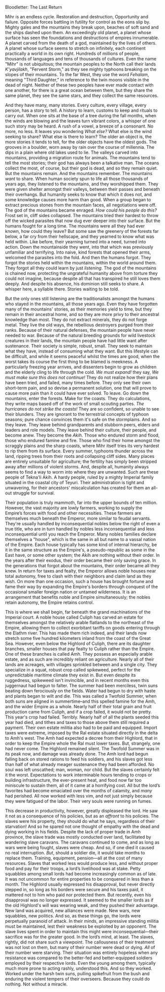 Bloodletter: The Last Return

Mihr is an endless cycle. Restoration and destruction, Opportunity and failure. Opposite forces battling in futility for control as the eons slip by. Mighty gales and the mountains they break upon, beaches of soft sand and the ships dashed upon them. An exceedingly old planet, a planet whose surface has seen the foundations and destructions of empires innumerable. A planet carved from the death of a god, maintained by the lives of others. A planet whose surface seems to stretch on infinitely, each continent practically a world in its own right. Hundreds of millions of people, thousands of languages and tens of thousands of cultures. Even the name "Mihr" is not ubiquitous; the mountain peoples to the North call their lands _K’yavjilakh_, "Fervent Storm," as they see mighty typhoons breaking on the slopes of their mountains. To the far West, they use the word _Fehalam_, meaning "Third Daughter," in reference to the twin moons visible in the dead of night. Neither of these two peoples have ever made contact with one another, for there is a great ocean between them, but they share the same planet, they see the same stars, and they collect the same resources.

And they have many, many stories. Every culture, every village, every person, has a story to tell. A history to learn, customs to keep and rituals to carry out. When one sits at the base of a tree during the fall months, when the winds are blowing and the leaves turn vibrant colors, a whisper of one such story may be heard. A rush of a vowel, a breeze of a consonant. No more, no less. It leaves you wondering _What else?_ What else is the wind seeking to share? What else is there to learn? The older an object is, the more stories it tends to tell, for the older objects have the oldest gods. The grooves in a boulder, worn away by rain over the course of millennia. The dips in a plain where old lakes used to lie. The valleys carved into mountains, providing a migration route for animals. The mountains tend to tell the most stories; their god has always been a talkative man. The oceans collect the most, of course, but their god is dead, and so they remain quiet. But the mountains remain. And the mountains remember. The mountains _want_ to share. When human society spun to life all those thousands of years ago, they listened to the mountains, and they worshipped them. They were given shelter amongst their valleys, between their passes and beneath their overhangs. But humanity seeks to know that which it does not, and some knowledge causes more harm than good. When a group began to extract precious stones from the mountain faces, all negotiations were off. The god of the mountains became enraged. _How could his people do this?_ Frost set in, cliff sides collapsed. The mountains tried their hardest to throw off the wicked parasites that now dug ever deeper into their surface. But the humans fought for a long time. The mountains were all they had ever known, how could they leave? But some saw the greenery of the forests far below, a far cry from their hellscape, and they yearned to know what was held within. Like before, their yearning turned into a need, turned into action. Down the mountainside they went, into that which was previously unfamiliar and terrifying. Into naive, kind forests that opened their arms, welcomed the parasites into the fold. And then the humans forgot. They forgot the stories held within the mountains, within the world around them. They forgot all they could learn by just _listening_. The god of the mountains is chained now, protecting the ungrateful humanity above from torture they could not imagine, because despite all that has transpired he still loves them deeply. And despite his absence, his dominion still seeks to share. A whisper here, a syllable there. Stories waiting to be told.

But the only ones still listening are the traditionalists amongst the humans who stayed in the mountains, all those years ago. Even they have forgotten many of the mountains' stories, as their memories yield to time, but they remain in their ancestral home, and so they are more privy to their ancestral knowledge than most. They do not extract minerals, they do not forge metal. They live the old ways, the rebellious destroyers purged from their ranks. Because of their natural defenses, the mountain people have never needed to war. Because of the natural breeding grounds for wild livestock creatures in their lands, the mountain people have had little want after sustenance. Their society is simple, robust, small. They seek to maintain what they have, instead of consuming what they want. But this lifestyle can be difficult, and while it seems peaceful whilst the times are good, when the worst takes its course the first thing to be blamed is meekness. A particularly freezing year arrives, and dissenters begin to grow as children and the elderly cling to life through the cold. _We must expand!_ they say, _We must make sure this does not continue!_ They do not realize how their plans have been tried, and failed, many times before. They only see their own short-term pain, and so devise a permanent solution, one that will prove to cause more pain than it could have ever solved. To leave. Go down the mountains, enter the forests. Make for the coasts. They do calculations, they write maps based off of the work of small scouting parties. _The hurricanes do not strike the coasts!_ They are so confident, so unable to see their blunders. They are ignorant to the terrestrial concepts of typhoon seasons; pure chance convinces them it's safe on the stormplains. And so they leave. They leave behind grandparents and stubborn peers, elders and leaders and role models. They leave behind their culture, their people, and become anew. They become the _Akih_. Those who endured storm and flood, those who endured famine and fire. Those who find their home amongst the scraggly plains and the sharp coasts, where Mihr itself tries its very hardest to rip them from its surface. Every summer, typhoons thunder across the land, ripping trees from their roots and collapsing cliff sides. Many places are entirely unsuitable for agriculture; the fertility has simply been stripped away after millions of violent storms. And, despite all, humanity always seems to find a way to worm into where they are unwanted. Such are these people of Tekna'li Akih. A hardy people, ruled by a mighty Imperial family situated in the coastal city of Teyuri. Their administration is tight and unwavering, for their ancestors' miscalculation has created for them an all-out struggle for survival. 

Their population is truly mammoth, far into the upper bounds of ten million. However, the vast majority are lowly farmers, working to supply the Empire’s forces with food and other necessities. These farmers are themselves much beneath the Emperor, more similar to feudal servants. They're usually handled by inconsequential nobles below the right of even a true title, who are in turn handled by nobles less inconsequential and less inconsequential until you reach the Emperor. Many nobles families declare themselves a "house", which is the same in all but name to a vassal nation of the Empire. Each house typically has some kind of internal hierarchy, be it in the same structure as the Empire's, a pseudo-republic as some in the East have, or some other system; the Akih are nothing without their order. In the years after their exodus, their order became their only saving grace. In the generations that forgot about the mountains, their order became all they knew. In return for taxes and fealty, the Emperor allows noble houses near total autonomy, free to clash with their neighbors and claim land as they wish. On more than one occasion, such a house has brought fortune and fame their way by expanding the Empire's borders through conquest of the occasional smaller foreign nation or untamed wilderness. It is an arrangement that benefits noble and Empire simultaneously; the nobles retain autonomy, the Empire retains control.

This is where we shall begin, far beneath the grand machinations of the Imperial court. A noble house called Culiph has carved an estate for themselves amongst the relatively arable flatlands to the northeast of the Empire, allowing them to collect exorbitant tariffs on goods entering through the Elathm river. This has made them rich indeed, and their lands now stretch some five hundred kilometers inland from the coast of the Great Sea. However, even below the Highlord of Culiph, there are its daughter branches, smaller houses that pay fealty to Culiph rather than the Empire. One of these branches is called Amh. They possess an especially arable estate, and as such are incredibly reliant on agriculture. Nearly all of their lands are acreages, with villages sprinkled between and a single city. They specialize in a squat, robust crop called spikeweed, perfect for the unpredictable maritime climate they exist in. But even despite its ruggedness, spikeweed isn't invincible, and in recent months even this juggernaut had begun to falter. The summer had been merciless, twin suns beating down ferociously on the fields. Water had begun to dry with haste and plants began to wilt and die. This was called a Twofold Summer, when both suns are aligned in summertime–and this spelled famine for the Amh, and the wider Empire as a whole. Nearly half of their total grain and fruit production came from Culiph, and if a crop failed, it would not be pretty. This year's crop had failed. Terribly. Nearly half of all the plants seeded this year had died, and tithes and taxes to those above them still required a payment. Their own estate militia also had to be paid and equipped. Import taxes were extreme, imposed by the Ral estate situated directly in the delta to Amh's west. The Amh had expected a decree from their Highlord, that in order to keep the Empire whole the Ral must lower taxes. But, strangely, one had never come. The Highlord remained silent. The Twofold Summer was in its peak now, and damage was already done. The Amh lord had begun falling back on stored rations to feed his soldiers, and his slaves got less than half of what already meager sustenance they had been afforded. No soul was left unscathed; man, woman, nor child. But the slaves certainly felt it the worst. Expectations to work interminable hours tending to crops or building infrastructure, the ever-present heat, and food now far too miniscule to sustain them, all of it came at a horrifying cost. All but the lord’s favorites had become emaciated over the months of calamity, and _many_ had perished. All now worked with less vim, and not just simply because they were fatigued of the labor. Their very souls were running on fumes.
	
This decrease in productivity, however, greatly displeased the lord. He saw it not as a consequence of his policies, but as an _affront_ to his policies. The slaves were his property, they should do what he says, regardless of their starvation! And so he spared not one thought of empathy with the dead and dying working in his fields. Despite the lack of proper trade in Amh province, the slave trade was mostly conducted over land, facilitated by wandering slave caravans. The caravans continued to come, and as long as wars were being fought, slaves were cheap. And so, if one died it caused no real interruption. _But_, should a soldier die, it would take months to replace them. Training, equipment, pension&mdash;all at the cost of many resources. Slaves that worked less would produce less, and without proper food and pay for their troops, a lord’s livelihood was at stake. Petty squabbles among small lords had become increasingly common as of late. It was not uncommon for entire properties to be conquered in less than a month. The Highlord usually expressed his disapproval, but never directly stepped in, so long as his borders were secure and his taxes paid, it mattered not to him who paid nor protected them. But recently, even his disapproval was no longer expressed. It seemed to the smaller lords as if the old Highlord's will was wearing weak, and they pushed their advantage. New land was acquired, new alliances were made. New wars, new squabbles, new politics. And so, as these things go, the lords were perpetually paranoid of attack. In their minds, an impressive standing militia must be maintained, lest their weakness be exploited by an opponent. The slave lives spent in order to maintain this might were inconsequential&mdash;their sacrifice was for the greater good. In the lord’s mind, at least. The slaves, rightly, did not share such a viewpoint. The callousness of their treatment was not lost on them, but many of their number were dead or dying. _All_ of their number were starving. Their situation was entirely hopeless when any resistance was compared to the better-fed and better-equipped soldiers employed by their respective lords. Even the young among them, typically much more prone to acting rashly, understood this. And so they worked. Worked under the harsh twin suns, pulling spikefruit from the bush and enduring the violent tempers of their overseers. Because they could do nothing. Not without a miracle.